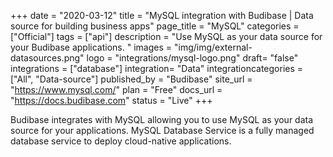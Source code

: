 +++
date = "2020-03-12"
title = "MySQL integration with Budibase | Data source for building business apps"
page_title = "MySQL"
categories = ["Official"] 
tags = ["api"] 
description = "Use MySQL as your data source for your Budibase applications. "
images = "img/img/external-datasources.png"
logo = "integrations/mysql-logo.png"
draft= "false"
integrations = ["database"]
integration= "Data"
integrationcategories = ["All", "Data-source"]
published_by = "Budibase"
site_url = "https://www.mysql.com/"
plan = "Free"
docs_url = "https://docs.budibase.com"
status = "Live" 
+++


Budibase integrates with MySQL allowing you to use MySQL as your data source for your applications. MySQL Database Service is a fully managed database service to deploy cloud-native applications.
